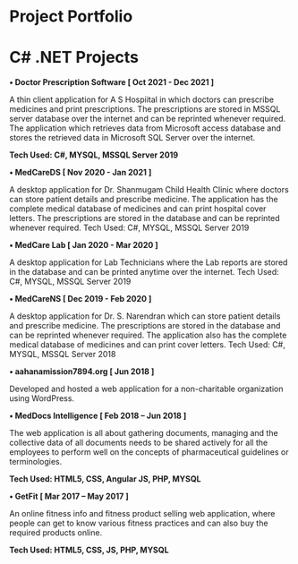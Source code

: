 # Project Portfolio

# C# .NET Projects
**•	Doctor Prescription Software [ Oct 2021 - Dec 2021 ]**

A thin client application for A S Hospiital in which doctors can prescribe medicines and print prescriptions. The prescriptions are stored in MSSQL server database over the internet and can be reprinted whenever required. The application which retrieves data from Microsoft access database and stores the retrieved data in Microsoft SQL Server over the internet.

**Tech Used: C#, MYSQL, MSSQL Server 2019**

**•	MedCareDS [ Nov 2020 - Jan 2021 ]**

A desktop application for Dr. Shanmugam Child Health Clinic where doctors can store patient details and prescribe medicine. The application has the complete medical database of medicines and can print hospital cover letters. The prescriptions are stored in the database and can be reprinted whenever required.
Tech Used: C#, MYSQL, MSSQL Server 2019

**•	MedCare Lab [ Jan 2020 - Mar 2020 ]**

A desktop application for Lab Technicians where the Lab reports are stored in the database and can be printed anytime over the internet.
Tech Used: C#, MYSQL, MSSQL Server 2019

**•	MedCareNS [ Dec 2019 - Feb 2020 ]**

A desktop application for Dr. S. Narendran which can store patient details and prescribe medicine. The prescriptions are stored in the database and can be reprinted whenever required. The application also has the complete medical database of medicines and can print cover letters.
Tech Used: C#, MYSQL, MSSQL Server 2018

**•	aahanamission7894.org [ Jun 2018 ]**

Developed and hosted a web application for a non-charitable organization using WordPress.

**•	MedDocs Intelligence [ Feb 2018 – Jun 2018 ]**

The web application is all about gathering documents, managing and the collective data of all documents needs to be shared actively for all the employees to perform well on the concepts of pharmaceutical guidelines or terminologies.

**Tech Used: HTML5, CSS, Angular JS, PHP, MYSQL**

**•	GetFit [ Mar 2017 – May 2017 ]**

An online fitness info and fitness product selling web application, where people can get to know various fitness practices and can also buy the required products online.

**Tech Used: HTML5, CSS, JS, PHP, MYSQL**


